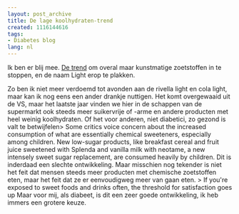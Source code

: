 ```yaml
---
layout: post_archive
title: De lage koolhydraten-trend
created: 1116144616
tags:
- Diabetes blog
lang: nl
---
```

Ik ben er blij mee. [De trend](http://www.nytimes.com/2005/05/15/business/15sugar.html?ex=1273809600&en=e2a18209d6223a67&ei=5090&partner=rssuserland&emc=rss) om overal maar kunstmatige zoetstoffen in te stoppen, en de naam Light erop te plakken.

Zo ben ik niet meer verdoemd tot avonden aan de rivella light en cola light, maar kan ik nog eens een ander drankje nuttigen. Het komt overgewaaid uit de VS, maar het laatste jaar vinden we hier in de schappen van de supermarkt ook steeds meer suikervrije of -arme en andere producten met heel weinig koolhydraten. Of het voor anderen, niet diabetici, zo gezond is valt te betwijfelen> Some critics voice concern about the increased consumption of what are essentially chemical sweeteners, especially among children. New low-sugar products, like breakfast cereal and fruit juice sweetened with Splenda and vanilla milk with neotame, a new intensely sweet sugar replacement, are consumed heavily by children. Dit is inderdaad een slechte ontwikkeling. Maar misschien nog tekender is niet het feit dat mensen steeds meer producten met chemische zoetstoffen eten, maar het feit dat ze er eenvoudigweg meer van gaan eten. > If you're exposed to sweet foods and drinks often, the threshold for satisfaction goes up  Maar voor mij, als diabeet, is dit een zeer goede ontwikkeling, ik heb immers een grotere keuze.
